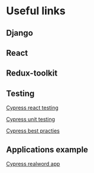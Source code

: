 # Useful links

## Django

## React

## Redux-toolkit

## Testing

[Cypress react testing](https://blog.sapegin.me/all/react-testing-4-cypress/)

[Cypress unit testing](https://dev.to/bahmutov/test-react-component-with-cypress-react-unit-test-example-4d99)

[Cypress best practies](https://docs.cypress.io/examples/examples/tutorials.html#Best-Practices)

## Applications example

[Cypress realword app](https://github.com/cypress-io/cypress-realworld-app)

